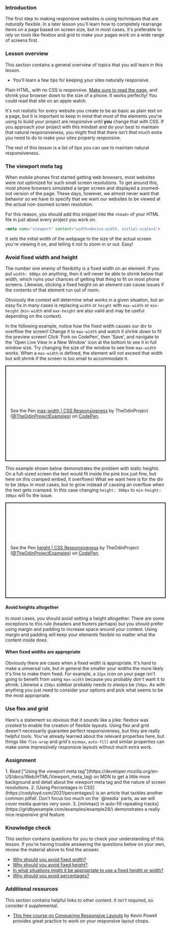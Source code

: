 ### Introduction

The first step to making responsive websites is using techniques that are *naturally* flexible. In a later lesson you'll learn how to completely rearrange items on a page based on screen size, but in most cases, it's preferable to rely on tools like flexbox and grid to make your pages work on a wide range of screens first.

### Lesson overview

This section contains a general overview of topics that you will learn in this lesson.

- You'll learn a few tips for keeping your sites naturally responsive.

Plain HTML, with no CSS is responsive. [Make sure to read the page](https://codyloyd.github.io/responsive-html/), and shrink your browser down to the size of a phone. It works perfectly! You could read that site on an apple watch.

It's not realistic for every website you create to be as basic as plain text on a page, but it is important to keep in mind that most of the elements you're using to build your project are responsive until **you** change that with CSS. If you approach your project with this mindset and do your best to maintain that natural responsiveness, you might find that there isn't *that* much extra you need to do to make your sites properly responsive.

The rest of this lesson is a list of tips you can use to maintain natural responsiveness.

### The viewport meta tag

When mobile phones first started getting web browsers, most websites were *not* optimized for such small screen resolutions. To get around this, most phone browsers simulated a larger screen and displayed a zoomed-out version of the page. These days, however, we almost never want that behavior so we have to specify that we want our websites to be viewed at the actual non-zoomed screen resolution.

For this reason, you should add this snippet into the `<head>` of your HTML file in just about every project you work on.

```html
<meta name="viewport" content="width=device-width, initial-scale=1">
```

It sets the initial width of the webpage to the size of the actual screen you're viewing it on, and telling it not to zoom in or out. Easy!

### Avoid fixed width and height

The number one enemy of flexibility is a fixed width on an element. If you put `width: 600px` on anything, then it will never be able to shrink below that width, which ruins your chances of getting that thing to fit on most phone screens. Likewise, sticking a fixed height on an element can cause issues if the contents of that element run out of room.

Obviously the context will determine what works in a given situation, but an easy fix in many cases is replacing `width` or `height` with `max-width` or `min-height` (`min-width` and `max-height` are also valid and may be useful depending on the context).

In the following example, notice how the <span id='fixed-width'>fixed width</span> causes our div to overflow the screen! Change it to `max-width` and watch it shrink down to fit the preview screen! Click 'Fork on CodePen', then 'Save', and navigate to the 'Open Live View in a New Window' icon at the bottom to see it in full window size. Try changing the size of the window to see how `max-width` works. When a `max-width` is defined, the element will not exceed that width but will shrink if the screen is too small to accommodate it.

<p class="codepen" data-height="300" data-theme-id="dark" data-default-tab="css,result" data-slug-hash="GRMpreM" data-editable="true" data-user="TheOdinProjectExamples" style="height: 300px; box-sizing: border-box; display: flex; align-items: center; justify-content: center; border: 2px solid; margin: 1em 0; padding: 1em;">
  <span>See the Pen <a href="https://codepen.io/TheOdinProjectExamples/pen/GRMpreM">
  max-width | CSS Responsiveness</a> by TheOdinProject (<a href="https://codepen.io/TheOdinProjectExamples">@TheOdinProjectExamples</a>)
  on <a href="https://codepen.io">CodePen</a>.</span>
</p>
<script async src="https://cpwebassets.codepen.io/assets/embed/ei.js"></script>

This example shown below demonstrates the problem with <span id='fixed-height'>static heights.</span> On a full-sized screen the text would fit inside the pink box just fine, but here on this cramped embed, it overflows! What we want here is for the div to be `300px` in most cases, but to grow instead of causing an overflow when the text gets cramped. In this case changing `height: 300px` to `min-height: 300px` will fix the issue.

<p class="codepen" data-height="300" data-theme-id="dark" data-default-tab="css,result" data-slug-hash="qBjxVYg" data-editable="true" data-user="TheOdinProjectExamples" style="height: 300px; box-sizing: border-box; display: flex; align-items: center; justify-content: center; border: 2px solid; margin: 1em 0; padding: 1em;">
  <span>See the Pen <a href="https://codepen.io/TheOdinProjectExamples/pen/qBjxVYg">
  height | CSS Responsiveness</a> by TheOdinProject (<a href="https://codepen.io/TheOdinProjectExamples">@TheOdinProjectExamples</a>)
  on <a href="https://codepen.io">CodePen</a>.</span>
</p>
<script async src="https://cpwebassets.codepen.io/assets/embed/ei.js"></script>

#### Avoid heights altogether

In *most* cases, you should avoid setting a height altogether. There are some exceptions to this rule (headers and footers perhaps) but you should prefer using margin and padding to increase space around your content. Using margin and padding will keep your elements flexible no matter what the content inside does.

#### When fixed widths are appropriate

Obviously there are cases when a fixed width is appropriate. It's hard to make a universal rule, but in general the smaller your widths the more likely it's fine to make them fixed. For example, a `32px` icon on your page isn't going to benefit from using `max-width` because you probably *don't* want it to shrink. Likewise a `250px` sidebar probably needs to *always* be `250px`. As with anything you just need to consider your options and pick what seems to be the most appropriate.

### Use flex and grid

Here's a statement so obvious that it sounds like a joke: flexbox was *created* to enable the creation of flexible layouts. Using flex and grid doesn't necessarily guarantee perfect responsiveness, but they are really helpful tools. You've already learned about the relevant properties here, but things like `flex-wrap` and grid's `minmax`, `auto-fill` and similar properties can make some impressively responsive layouts without much extra work.

### Assignment

<div class="lesson-content__panel" markdown="1">
1. Read ["Using the viewport meta tag"](https://developer.mozilla.org/en-US/docs/Web/HTML/Viewport_meta_tag) on MDN to get a little more background and detail about the viewport meta tag and the nature of screen resolutions.
2. [Using Percentages in CSS](https://codyloyd.com/2021/percentages/) is an article that tackles another common pitfall. Don't focus too much on the `@media` parts, as we will cover media queries very soon.
3. [minmax() in auto-fill repeating tracks](https://gridbyexample.com/examples/example28/) demonstrates a really nice responsive grid feature.
</div>

### Knowledge check

This section contains questions for you to check your understanding of this lesson. If you’re having trouble answering the questions below on your own, review the material above to find the answer.

- [Why should you avoid fixed width?](#fixed-width)
- [Why should you avoid fixed height?](#fixed-height)
- [In what situations might it be appropriate to use a fixed height or width?](#when-fixed-widths-are-appropriate)
- [Why should you avoid percentages?](https://codyloyd.com/2021/percentages/)

### Additional resources

This section contains helpful links to other content. It isn't required, so consider it supplemental.

- [This free course on Conquering Responsive Layouts](https://courses.kevinpowell.co/conquering-responsive-layouts) by Kevin Powell provides great practice to work on your responsive layout chops.  
